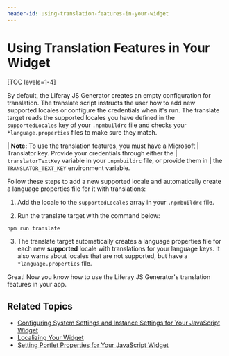 ```yaml
---
header-id: using-translation-features-in-your-widget
---
```


# Using Translation Features in Your Widget

[TOC levels=1-4]

By default, the Liferay JS Generator creates an empty configuration for 
translation. The translate script instructs the user how to add new supported 
locales or configure the credentials when it's run. The translate target reads 
the supported locales you have defined in the `supportedLocales` key of your 
`.npmbuildrc` file and checks your `*language.properties` files to make sure 
they match. 

| **Note:** To use the translation features, you must have a Microsoft 
| Translator key. Provide your credentials through either the 
| `translatorTextKey` variable in your `.npmbuildrc` file, or provide them in 
| the `TRANSLATOR_TEXT_KEY` environment variable. 

Follow these steps to add a new supported locale and automatically create 
a language properties file for it with translations:

1.  Add the locale to the `supportedLocales` array in your `.npmbuildrc` file. 

2.  Run the translate target with the command below:

```bash
npm run translate
```

3.  The translate target automatically creates a language properties file for 
    each new **supported** locale with translations for your language keys. It 
    also warns about locales that are not supported, but have a 
    `*language.properties` file.
 
Great! Now you know how to use the Liferay JS Generator's translation features 
in your app. 

## Related Topics

- [Configuring System Settings and Instance Settings for Your JavaScript Widget](/docs/7-2/frameworks/-/knowledge_base/f/configuring-system-settings-and-instance-settings-for-your-js-widget)
- [Localizing Your Widget](/docs/7-2/frameworks/-/knowledge_base/f/localizing-your-widget)
- [Setting Portlet Properties for Your JavaScript Widget](/docs/7-2/frameworks/-/knowledge_base/f/configuring-portlet-properties-for-your-widget)
